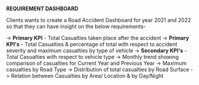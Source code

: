 **REQUIREMENT DASHBOARD**

Clients wants to create a Road Accident Dashboard for year 2021 and 2022 so that they can
have insight on the below requirements-

-> **Primary KPI** - Total Casualties taken place after the accident
-> **Primary KPI's** - Total Casualties & percentage of total with respect to accident severity and maximum casualties by type of vehicle
-> **Secondary KPI's** - Total Casualties with respect to vehicle type
  -> Monthly trend showing comparison of casualties for Current Year and Previous Year
  -> Maximum casualties by Road Type
  -> Distribution of total casualties by Road Surface
  -> Relation between Casualties by Area/ Location & by Day/Night
